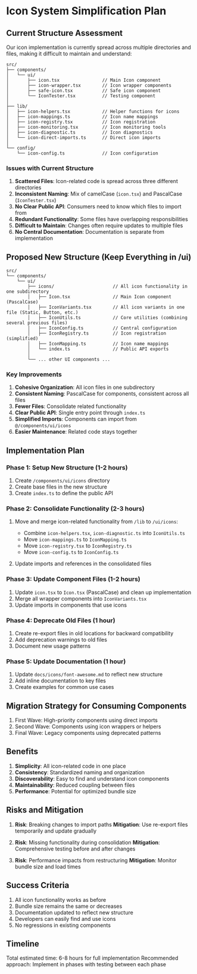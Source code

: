 # Icon System Simplification Plan

## Current Structure Assessment

Our icon implementation is currently spread across multiple directories and files, making it difficult to maintain and understand:

```
src/
├── components/
│   └── ui/
│       ├── icon.tsx                // Main Icon component
│       ├── icon-wrapper.tsx        // Icon wrapper components
│       ├── safe-icon.tsx           // Safe icon component
│       └── IconTester.tsx          // Testing component
│
├── lib/
│   ├── icon-helpers.tsx            // Helper functions for icons
│   ├── icon-mappings.ts            // Icon name mappings
│   ├── icon-registry.tsx           // Icon registration
│   ├── icon-monitoring.tsx         // Icon monitoring tools
│   ├── icon-diagnostic.ts          // Icon diagnostics
│   └── icon-direct-imports.ts      // Direct icon imports
│
└── config/
    └── icon-config.ts              // Icon configuration
```

### Issues with Current Structure

1. **Scattered Files**: Icon-related code is spread across three different directories
2. **Inconsistent Naming**: Mix of camelCase (`icon.tsx`) and PascalCase (`IconTester.tsx`)
3. **No Clear Public API**: Consumers need to know which files to import from
4. **Redundant Functionality**: Some files have overlapping responsibilities
5. **Difficult to Maintain**: Changes often require updates to multiple files
6. **No Central Documentation**: Documentation is separate from implementation

## Proposed New Structure (Keep Everything in /ui)

```
src/
└── components/
    └── ui/
        ├── icons/                      // All icon functionality in one subdirectory
        │   ├── Icon.tsx                // Main Icon component (PascalCase)
        │   ├── IconVariants.tsx        // All icon variants in one file (Static, Button, etc.)
        │   ├── IconUtils.ts            // Core utilities (combining several previous files)
        │   ├── IconConfig.ts           // Central configuration
        │   ├── IconRegistry.ts         // Icon registration (simplified)
        │   ├── IconMapping.ts          // Icon name mappings
        │   └── index.ts                // Public API exports
        │
        └── ... other UI components ...
```

### Key Improvements

1. **Cohesive Organization**: All icon files in one subdirectory
2. **Consistent Naming**: PascalCase for components, consistent across all files
3. **Fewer Files**: Consolidate related functionality
4. **Clear Public API**: Single entry point through `index.ts`
5. **Simplified Imports**: Components can import from `@/components/ui/icons`
6. **Easier Maintenance**: Related code stays together

## Implementation Plan

### Phase 1: Setup New Structure (1-2 hours)

1. Create `/components/ui/icons` directory
2. Create base files in the new structure
3. Create `index.ts` to define the public API

### Phase 2: Consolidate Functionality (2-3 hours)

1. Move and merge icon-related functionality from `/lib` to `/ui/icons`:

   - Combine `icon-helpers.tsx`, `icon-diagnostic.ts` into `IconUtils.ts`
   - Move `icon-mappings.ts` to `IconMapping.ts`
   - Move `icon-registry.tsx` to `IconRegistry.ts`
   - Move `icon-config.ts` to `IconConfig.ts`

2. Update imports and references in the consolidated files

### Phase 3: Update Component Files (1-2 hours)

1. Update `icon.tsx` to `Icon.tsx` (PascalCase) and clean up implementation
2. Merge all wrapper components into `IconVariants.tsx`
3. Update imports in components that use icons

### Phase 4: Deprecate Old Files (1 hour)

1. Create re-export files in old locations for backward compatibility
2. Add deprecation warnings to old files
3. Document new usage patterns

### Phase 5: Update Documentation (1 hour)

1. Update `docs/icons/font-awesome.md` to reflect new structure
2. Add inline documentation to key files
3. Create examples for common use cases

## Migration Strategy for Consuming Components

1. First Wave: High-priority components using direct imports
2. Second Wave: Components using icon wrappers or helpers
3. Final Wave: Legacy components using deprecated patterns

## Benefits

1. **Simplicity**: All icon-related code in one place
2. **Consistency**: Standardized naming and organization
3. **Discoverability**: Easy to find and understand icon components
4. **Maintainability**: Reduced coupling between files
5. **Performance**: Potential for optimized bundle size

## Risks and Mitigation

1. **Risk**: Breaking changes to import paths
   **Mitigation**: Use re-export files temporarily and update gradually

2. **Risk**: Missing functionality during consolidation
   **Mitigation**: Comprehensive testing before and after changes

3. **Risk**: Performance impacts from restructuring
   **Mitigation**: Monitor bundle size and load times

## Success Criteria

1. All icon functionality works as before
2. Bundle size remains the same or decreases
3. Documentation updated to reflect new structure
4. Developers can easily find and use icons
5. No regressions in existing components

## Timeline

Total estimated time: 6-8 hours for full implementation
Recommended approach: Implement in phases with testing between each phase
